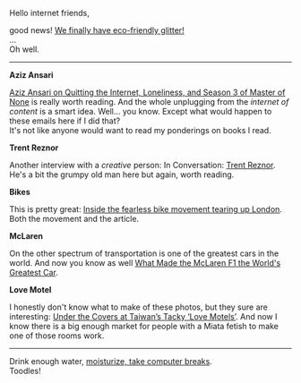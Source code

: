 Hello internet friends,

good news! [We finally have eco-friendly glitter!](https://www.racked.com/2017/8/1/16003528/glitter-environment-bioglitz)  
…  
Oh well.

---

**Aziz Ansari**

[Aziz Ansari on Quitting the Internet, Loneliness, and Season 3 of Master of None](http://www.gq.com/story/aziz-ansari-gq-style-cover-story) is really worth reading. And the whole unplugging from the *internet of content* is a smart idea. Well… you know. Except what would happen to these emails here if I did that?  
It's not like anyone would want to read my ponderings on books I read.

**Trent Reznor**

Another interview with a *creative* person: In Conversation: [Trent Reznor](http://www.vulture.com/2017/07/trent-reznor-nine-inch-nails.html). He's a bit the grumpy old man here but again, worth reading.

**Bikes**

This is pretty great: [Inside the fearless bike movement tearing up London](http://www.huckmagazine.com/ride/bikes/bikestormz-movement-cycling-bikelife-survival-london/). Both the movement and the article.

**McLaren**

On the other spectrum of transportation is one of the greatest cars in the world. And now you know as well [What Made the McLaren F1 the World's Greatest Car](http://www.roadandtrack.com/car-culture/a10368266/the-complete-oral-history-of-the-mclaren-f1/).  

**Love Motel**

I honestly don't know what to make of these photos, but they sure are interesting: [Under the Covers at Taiwan’s Tacky ‘Love Motels’](https://www.topic.com/under-the-covers-at-taiwans-tacky-love-motels). And now I know there is a big enough market for people with a Miata fetish to make one of those rooms work.

---

Drink enough water, [moisturize, take computer breaks](https://genius.com/Mai-lan-technique-lyrics).  
Toodles!